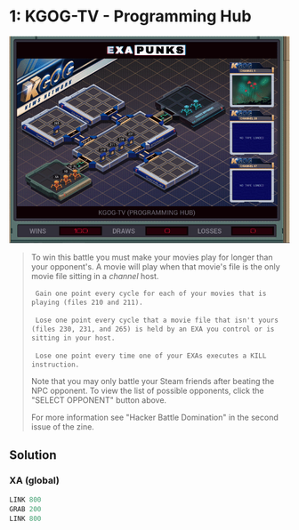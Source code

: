 # 1: KGOG-TV - Programming Hub

<div align="center"><img src="EXAPUNKS - KGOG-TV (2022-12-05-19-22-41).gif" /></div>

> To win this battle you must make your movies play for longer than your opponent's. A movie will play when that movie's file is the only movie file sitting in a *channel* host.
> 
>      Gain one point every cycle for each of your movies that is playing (files 210 and 211).
> 
>      Lose one point every cycle that a movie file that isn't yours (files 230, 231, and 265) is held by an EXA you control or is sitting in your host.
> 
>      Lose one point every time one of your EXAs executes a KILL instruction.
> 
> Note that you may only battle your Steam friends after beating the NPC opponent. To view the list of possible opponents, click the "SELECT OPPONENT" button above.
> 
> For more information see "Hacker Battle Domination" in the second issue of the zine.

## Solution

### XA (global)
```asm
LINK 800
GRAB 200
LINK 800

```

